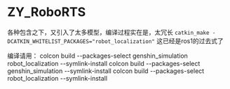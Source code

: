 # ZY_RoboRTS
各种包含之下，又引入了太多模型，编译过程实在是，太冗长
``catkin_make -DCATKIN_WHITELIST_PACKAGES="robot_localization"`` 这已经是ros1的过去式了

编译请用：
colcon build --packages-select genshin_simulation robot_localization --symlink-install
colcon build --packages-select genshin_simulation --symlink-install
colcon build --packages-select robot_localization --symlink-install 


